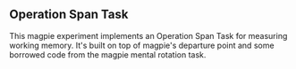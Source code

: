 ## Operation Span Task

This magpie experiment implements an Operation Span Task for measuring working memory. It's built on top of magpie's departure point and some borrowed code from the magpie mental rotation task.

